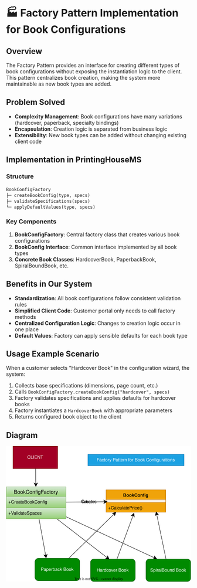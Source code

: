 # 🏭 Factory Pattern Implementation for Book Configurations

## Overview
The Factory Pattern provides an interface for creating different types of book configurations without exposing the instantiation logic to the client. This pattern centralizes book creation, making the system more maintainable as new book types are added.

## Problem Solved
- **Complexity Management**: Book configurations have many variations (hardcover, paperback, specialty bindings)
- **Encapsulation**: Creation logic is separated from business logic
- **Extensibility**: New book types can be added without changing existing client code

## Implementation in PrintingHouseMS

### Structure

```
BookConfigFactory
├─ createBookConfig(type, specs)
├─ validateSpecifications(specs)
└─ applyDefaultValues(type, specs)
```

### Key Components

1. **BookConfigFactory**: Central factory class that creates various book configurations
2. **BookConfig Interface**: Common interface implemented by all book types
3. **Concrete Book Classes**: HardcoverBook, PaperbackBook, SpiralBoundBook, etc.

## Benefits in Our System

- **Standardization**: All book configurations follow consistent validation rules
- **Simplified Client Code**: Customer portal only needs to call factory methods
- **Centralized Configuration Logic**: Changes to creation logic occur in one place
- **Default Values**: Factory can apply sensible defaults for each book type

## Usage Example Scenario

When a customer selects "Hardcover Book" in the configuration wizard, the system:
1. Collects base specifications (dimensions, page count, etc.)
2. Calls `BookConfigFactory.createBookConfig("hardcover", specs)`
3. Factory validates specifications and applies defaults for hardcover books
4. Factory instantiates a `HardcoverBook` with appropriate parameters
5. Returns configured book object to the client

## Diagram
![Factory Pattern for Book Configurations](../Diagrams/FactoryPattern.svg)